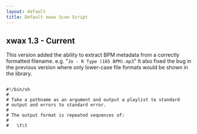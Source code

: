 ```yaml
---
layout: default
title: Default xwax Scan Script
---
```


## xwax 1.3 - Current

This version added the ability to extract BPM metadata from a correctly formatted filename. e.g. "`Jo - R Type (165 BPM).mp3`"
It also fixed the bug in the previous version where only lower-case file formats would be shown in the library.

<code bash scan>
#!/bin/sh
#
# Take a pathname as an argument and output a playlist to standard
# output and errors to standard error.
#
# The output format is repeated sequences of:
#
#   <pathname>\t<artist>\t<title>[\t<bpm>]\n
#
# If the tab (\t) or newline (\n) characters appear in a filename,
# unexpected things will happen.

PATHNAME="$1"

if [ -d "$PATHNAME" ]; then
	find -L "$PATHNAME" -type f |
		grep -iE '\.(ogg|oga|aac|cdaudio|mp3|flac|wav|aif|aiff|m4a|wma)$'
else
	cat "$PATHNAME"
fi |

# Parse artist and title information from matching filenames

sed -n '
{
# /[<ABnum>[.]] <artist> - <title>.ext
s:/\([A-H]\?[A0-9]\?[0-9].\? \+\)\?\([^/]*\) \+- \+\([^/]*\)\.[A-Z0-9]*$:\0\t\2\t\3:pi
t

# /<artist> - <album>[/(Disc|Side) <name>]/[<ABnum>[.]] <title>.ext
s:/\([^/]*\) \+- \+\([^/]*\)\(/\(disc\|side\) [0-9A-Z][^/]*\)\?/\([A-H]\?[A0-9]\?[0-9].\? \+\)\?\([^/]*\)\.[A-Z0-9]*$:\0\t\1\t\6:pi
t

# /[<ABnum>[.]] <name>.ext
s:/\([A-H]\?[A0-9]\?[0-9].\? \+\)\?\([^/]*\)\.[A-Z0-9]*$:\0\t\t\2:pi
}' |

# Extract BPM metadata from title (eg. "Ghostbusters (115.6 BPM)")

sed '
{
# BPM
s:\(.*\) *(\([0-9]\+\.\?[0-9]\+\) *BPM)$:\1\t\2:
}'
</code>

## xwax 1.2

This version of the xwax script only adds known file formats to the library. There is a known bug where only lower case file extensions are added to the library.

<code bash scan>
#!/bin/sh
#
# Take a pathname as an argument and output a playlist to standard
# output and errors to standard error.
#
# The output format is repeated sequences of:
#
#   <pathname>\t<artist>\t<title>\n
#
# If the tab (\t) or newline (\n) characters appear in a filename,
# unexpected things will happen.

PATHNAME="$1"

if [ -d "$PATHNAME" ]; then
	find -L "$PATHNAME" -type f |
		grep -E '\.(ogg|oga|aac|cdaudio|mp3|flac|wav|aif|aiff|m4a|wma)$'
else
	cat "$PATHNAME"
fi | sed -n '
{
# /[<num>[.]] <artist> - <title>.ext
s:/\([0-9]\+.\? \+\)\?\([^/]*\) \+- \+\([^/]*\)\.[A-Z0-9]*$:\0\t\2\t\3:pi
t

# /<artist> - <album>[/(Disc|Side) <name>]/[<ABnum>[.]] <title>.ext
s:/\([^/]*\) \+- \+\([^/]*\)\(/\(disc\|side\) [0-9A-Z][^/]*\)\?/\([A-H]\?[A0-9]\?[0-9].\? \+\)\?\([^/]*\)\.[A-Z0-9]*$:\0\t\1\t\6:pi
t

# /[<ABnum>[.]] <name>.ext
s:/\([A-H]\?[A0-9]\?[0-9].\? \+\)\?\([^/]*\)\.[A-Z0-9]*$:\0\t\t\2:pi
}
'
</code>


## xwax ? - 1.1

<code bash scan>
#!/bin/sh
#
# Take a pathname as an argument and output a playlist to standard
# output and errors to standard error.
#
# The output format is repeated sequences of:
#
#   <pathname>\t<artist>\t<title>\n
#
# If the tab (\t) or newline (\n) characters appear in a filename,
# unexpected things will happen.

PATHNAME="$1"

if [ -d "$PATHNAME" ]; then
	find -L "$PATHNAME" -type f
else
	cat "$PATHNAME"
fi | sed -n '
{
# /[<num>[.]] <artist> - <title>.ext
s:/\([0-9]\+.\? \+\)\?\([^/]*\) \+- \+\([^/]*\)\.[A-Z0-9]*$:\0\t\2\t\3:pi
t

# /<artist> - <album>[/(Disc|Side) <name>]/[<ABnum>[.]] <title>.ext
s:/\([^/]*\) \+- \+\([^/]*\)\(/\(disc\|side\) [0-9A-Z][^/]*\)\?/\([A-H]\?[A0-9]\?[0-9].\? \+\)\?\([^/]*\)\.[A-Z0-9]*$:\0\t\1\t\6:pi
t

# /[<ABnum>[.]] <name>.ext
s:/\([A-H]\?[A0-9]\?[0-9].\? \+\)\?\([^/]*\)\.[A-Z0-9]*$:\0\t\t\2:pi
}
'</code>
